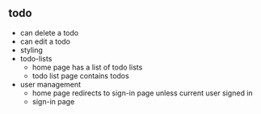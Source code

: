 ## todo

- can delete a todo
- can edit a todo
- styling
- todo-lists
  - home page has a list of todo lists
  - todo list page contains todos
- user management
  - home page redirects to sign-in page unless current user signed in
  - sign-in page
